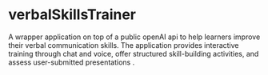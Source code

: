 # verbalSkillsTrainer
A wrapper application on top of a public openAI api to help learners improve their verbal communication skills. The application provides interactive training through chat and voice, offer structured skill-building activities, and assess user-submitted presentations .
